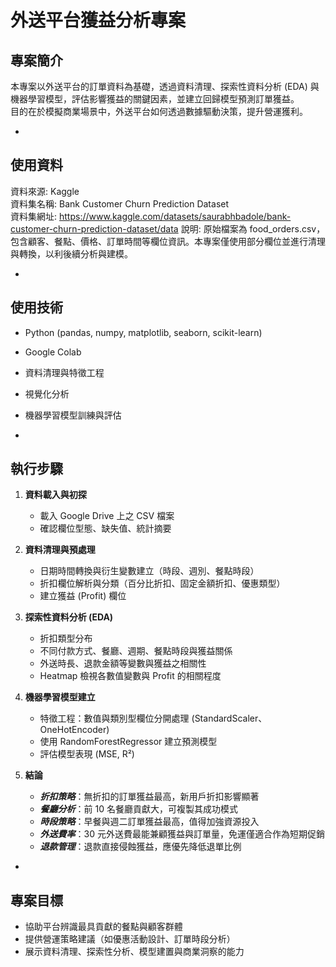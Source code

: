 # 外送平台獲益分析專案  
  
## 專案簡介  
本專案以外送平台的訂單資料為基礎，透過資料清理、探索性資料分析 (EDA) 與機器學習模型，評估影響獲益的關鍵因素，並建立回歸模型預測訂單獲益。   
目的在於模擬商業場景中，外送平台如何透過數據驅動決策，提升營運獲利。  

-  
  
## 使用資料  
資料來源: Kaggle  
資料集名稱: Bank Customer Churn Prediction Dataset  
資料集網址: https://www.kaggle.com/datasets/saurabhbadole/bank-customer-churn-prediction-dataset/data
說明: 原始檔案為 food_orders.csv，包含顧客、餐點、價格、訂單時間等欄位資訊。本專案僅使用部分欄位並進行清理與轉換，以利後續分析與建模。    


-
  
  
## 使用技術   
- Python (pandas, numpy, matplotlib, seaborn, scikit-learn)  
- Google Colab  
- 資料清理與特徵工程  
- 視覺化分析  
- 機器學習模型訓練與評估  


-

           
## 執行步驟  
1. **資料載入與初探**  
   - 載入 Google Drive 上之 CSV 檔案  
   - 確認欄位型態、缺失值、統計摘要   

  
2. **資料清理與預處理**  
   - 日期時間轉換與衍生變數建立（時段、週別、餐點時段） 
   - 折扣欄位解析與分類（百分比折扣、固定金額折扣、優惠類型） 
   - 建立獲益 (Profit) 欄位   
    
3. **探索性資料分析 (EDA)**  
   - 折扣類型分布  
   - 不同付款方式、餐廳、週期、餐點時段與獲益關係  
   - 外送時長、退款金額等變數與獲益之相關性  
   - Heatmap 檢視各數值變數與 Profit 的相關程度    

       
4. **機器學習模型建立**   
   - 特徵工程：數值與類別型欄位分開處理 (StandardScaler、OneHotEncoder)  
   - 使用 RandomForestRegressor 建立預測模型  
   - 評估模型表現 (MSE, R²)    
  
     
5. **結論**    
   - ***折扣策略***：無折扣的訂單獲益最高，新用戶折扣影響顯著    
   - ***餐廳分析***：前 10 名餐廳貢獻大，可複製其成功模式     
   - ***時段策略***：早餐與週二訂單獲益最高，值得加強資源投入     
   - ***外送費率***：30 元外送費最能兼顧獲益與訂單量，免運僅適合作為短期促銷     
   - ***退款管理***：退款直接侵蝕獲益，應優先降低退單比例     
    
       
-
  

## 專案目標  
- 協助平台辨識最具貢獻的餐點與顧客群體  
- 提供營運策略建議（如優惠活動設計、訂單時段分析）  
- 展示資料清理、探索性分析、模型建置與商業洞察的能力
  
